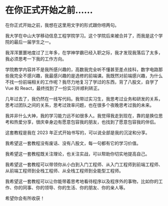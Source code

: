 # 在你正式开始之前……

在你正式开始之前，我想在这里用文字的形式跟你唠两句。

我大学在中山大学移动信息工程学院学习。这个学院后来被合并了，而我是这个学院的最后一届学生之一。

我浑浑噩噩地度过了三年多，在学神学霸已经入职之际，我才发现我落后了太多，我必须思考一下我的工作方向。

学院教学内容并不是我所感兴趣的，高数我完全听不懂甚至差点挂科，数字电路那些我完全不感兴趣，我最感兴趣的是选修的前端课。我既然对前端感兴趣，为什么不找一份前端相关的工作呢？我尽力地复习了学过的东西，背了八股文，自学了 Vue 和 React，最终找到了一份实习并顺利转正。

几年过去了，我仍然在一线写代码。我带过实习生，我思考过业务和研发的关系，思考过团队之间的关系，思考过效率问题，也在很多个夜晚思考过我的未来。

我并非什么大神，我的学习能力远不如很多人。我觉得我走到现在，靠的是换位思考和热爱分享，很庆幸身边有愿意包容我的朋友，也找到了愿意包容我的伴侣。

这套教程是我在 2023 年正式开始书写的，可以说全部是我的沉淀和分享。

我希望这一套教程没有废话、没有八股文，每一句都有它的学习价值。

我希望这一套教程既关注理论，也关注实战，可以帮助你切实地提高自己。

我希望这一套教程可以带领你从小白到入门工程师、从入门工程师到前端工程师、从前端工程师到全栈工程师、从全栈工程师到全能型工程师。

我希望这一套教程可以让你能带着思考地看待程序以及程序外的事物，比如你的工作、你的同事、你的领导、你的生活、你的朋友、你的亲人等。

希望你会有所收获！
